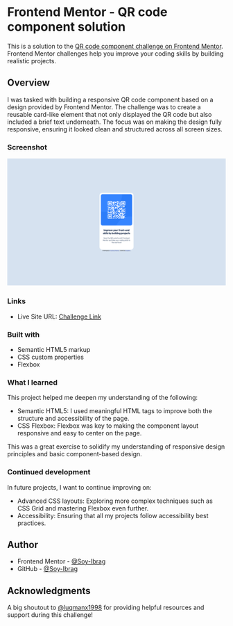 # Frontend Mentor - QR code component solution

This is a solution to the [QR code component challenge on Frontend Mentor](https://www.frontendmentor.io/challenges/qr-code-component-iux_sIO_H). Frontend Mentor challenges help you improve your coding skills by building realistic projects. 

## Overview

I was tasked with building a responsive QR code component based on a design provided by Frontend Mentor. The challenge was to create a reusable card-like element that not only displayed the QR code but also included a brief text underneath. The focus was on making the design fully responsive, ensuring it looked clean and structured across all screen sizes.

### Screenshot

![Final Product](images/QR-Code_Challenge.png)

### Links

- Live Site URL: [Challenge Link](https://soy-ibrag.github.io/Frontend-Mentor-QR-Code-Challenge/)

### Built with

- Semantic HTML5 markup
- CSS custom properties
- Flexbox

### What I learned

This project helped me deepen my understanding of the following:
  - Semantic HTML5: I used meaningful HTML tags to improve both the structure and accessibility of the page.
  - CSS Flexbox: Flexbox was key to making the component layout responsive and easy to center on the page.

This was a great exercise to solidify my understanding of responsive design principles and basic component-based design.

### Continued development

In future projects, I want to continue improving on:
  - Advanced CSS layouts: Exploring more complex techniques such as CSS Grid and mastering Flexbox even further.
  - Accessibility: Ensuring that all my projects follow accessibility best practices.


## Author

- Frontend Mentor - [@Soy-Ibrag](https://www.frontendmentor.io/profile/Soy-Ibrag)
- GitHub - [@Soy-Ibrag](https://github.com/Soy-Ibrag)

## Acknowledgments

A big shoutout to [@luqmanx1998](https://github.com/luqmanx1998) for providing helpful resources and support during this challenge!